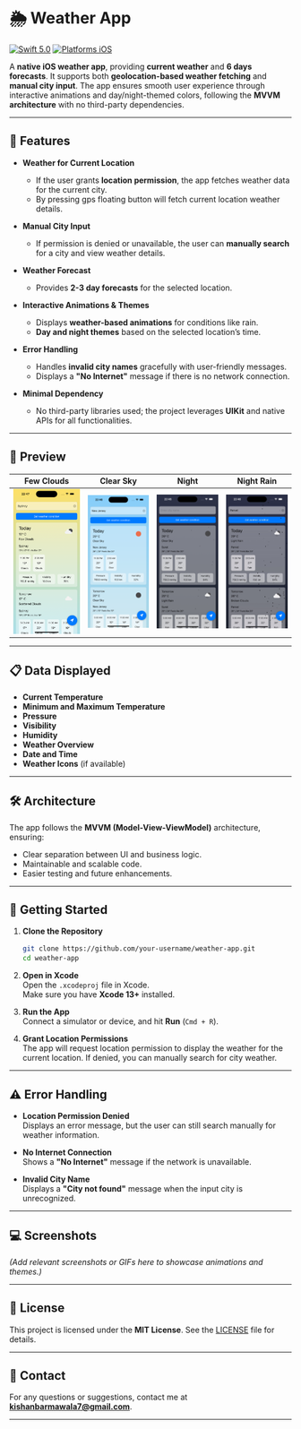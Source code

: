 # 🌦️ Weather App

[![Swift 5.0](https://img.shields.io/badge/Swift-5.10-orange.svg?style=flat)](https://developer.apple.com/swift/)
[![Platforms iOS](https://img.shields.io/badge/Platforms-iOS-green.svg?style=flat)](http://www.apple.com/ios/)

A **native iOS weather app**, providing **current weather** and **6 days forecasts**. It supports both **geolocation-based weather fetching** and **manual city input**. The app ensures smooth user experience through interactive animations and day/night-themed colors, following the **MVVM architecture** with no third-party dependencies.

---

## 🌟 Features

- **Weather for Current Location**

  - If the user grants **location permission**, the app fetches weather data for the current city.
  - By pressing gps floating button will fetch current location weather details.

- **Manual City Input**

  - If permission is denied or unavailable, the user can **manually search** for a city and view weather details.

- **Weather Forecast**

  - Provides **2-3 day forecasts** for the selected location.

- **Interactive Animations & Themes**

  - Displays **weather-based animations** for conditions like rain.
  - **Day and night themes** based on the selected location’s time.

- **Error Handling**

  - Handles **invalid city names** gracefully with user-friendly messages.
  - Displays a **"No Internet"** message if there is no network connection.

- **Minimal Dependency**
  - No third-party libraries used; the project leverages **UIKit** and native APIs for all functionalities.

---

## 📱 Preview

|                                    Few Clouds                                    |                                    Clear Sky                                     |                                      Night                                       |                                       Night Rain                                       |
| :------------------------------------------------------------------------------: | :------------------------------------------------------------------------------: | :------------------------------------------------------------------------------: | :------------------------------------------------------------------------------: |
| ![](https://github.com/kishanbarmawala/Weather-App/blob/main/Preview/demo-1.png) | ![](https://github.com/kishanbarmawala/Weather-App/blob/main/Preview/demo-2.png) | ![](https://github.com/kishanbarmawala/Weather-App/blob/main/Preview/demo-3.png) | ![](https://github.com/kishanbarmawala/Weather-App/blob/main/Preview/demo-4.gif) |

---

## 📋 Data Displayed

- **Current Temperature**
- **Minimum and Maximum Temperature**
- **Pressure**
- **Visibility**
- **Humidity**
- **Weather Overview**
- **Date and Time**
- **Weather Icons** (if available)

---

## 🛠️ Architecture

The app follows the **MVVM (Model-View-ViewModel)** architecture, ensuring:

- Clear separation between UI and business logic.
- Maintainable and scalable code.
- Easier testing and future enhancements.

---

## 🚀 Getting Started

1. **Clone the Repository**

   ```bash
   git clone https://github.com/your-username/weather-app.git
   cd weather-app
   ```

2. **Open in Xcode**  
   Open the `.xcodeproj` file in Xcode.  
   Make sure you have **Xcode 13+** installed.

3. **Run the App**  
   Connect a simulator or device, and hit **Run** (`Cmd + R`).

4. **Grant Location Permissions**  
   The app will request location permission to display the weather for the current location. If denied, you can manually search for city weather.

---

## ⚠️ Error Handling

- **Location Permission Denied**  
  Displays an error message, but the user can still search manually for weather information.

- **No Internet Connection**  
  Shows a **"No Internet"** message if the network is unavailable.

- **Invalid City Name**  
  Displays a **"City not found"** message when the input city is unrecognized.

---

## 💻 Screenshots

_(Add relevant screenshots or GIFs here to showcase animations and themes.)_

---

## 📝 License

This project is licensed under the **MIT License**. See the [LICENSE](LICENSE) file for details.

---

## 📧 Contact

For any questions or suggestions, contact me at **kishanbarmawala7@gmail.com**.

---
